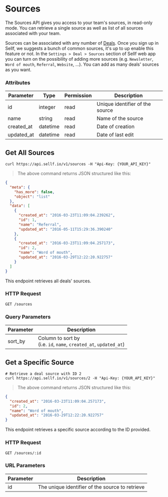 # <a name="sources"></a>Sources

The Sources API gives you access to your team's sources, in read-only mode. You can retrieve a single source as well as list of all sources associated with your team.

Sources can be associated with any number of [Deals](#deals). Once you sign up in Sellf, we suggests a bunch of common sources, it's up to up enable this feature or not. In the `Settings > Deal > Sources` section of Sellf web app you can turn on the possibility of adding more sources (e.g. `Newsletter`, `Word of mouth`, `Referral`, `Website`, ...). You can add as many deals' sources as you want.

### Attributes

Parameter | Type | Permission | Description
--------- | ------- | ------- | -----------
id | integer | read | Unique identifier of the source
name | string | read | Name of the source
created_at | datetime | read | Date of creation
updated_at | datetime | read | Date of last edit


## Get All Sources

```shell
curl https://api.sellf.io/v1/sources -H "Api-Key: {YOUR_API_KEY}"
```

> The above command returns JSON structured like this:

```json
{
  "meta": {
    "has_more": false,
    "object": "list"
  },
  "data": [
    {
      "created_at": "2016-03-23T11:09:04.239262",
      "id": 1,
      "name": "Referral",
      "updated_at": "2016-05-11T15:29:36.390240"
    },
    {
      "created_at": "2016-03-23T11:09:04.257173",
      "id": 2,
      "name": "Word of mouth",
      "updated_at": "2016-03-29T12:22:20.922757"
    }
  ]
}
```

This endpoint retrieves all deals' sources.

### HTTP Request

`GET /sources`

### Query Parameters

Parameter | Description
--------- | -----------
sort_by | Column to sort by <br> (i.e. `id`, `name`, `created_at`, `updated_at`)




## Get a Specific Source

```shell
# Retrieve a deal source with ID 2
curl https://api.sellf.io/v1/sources/2 -H "Api-Key: {YOUR_API_KEY}"
```

> The above command returns JSON structured like this:

```json
{
  "created_at": "2016-03-23T11:09:04.257173",
  "id": 2,
  "name": "Word of mouth",
  "updated_at": "2016-03-29T12:22:20.922757"
}
```

This endpoint retrieves a specific source according to the ID provided.

### HTTP Request

`GET /sources/:id`

### URL Parameters

Parameter | Description
--------- | -----------
id | The unique identifier of the source to retrieve